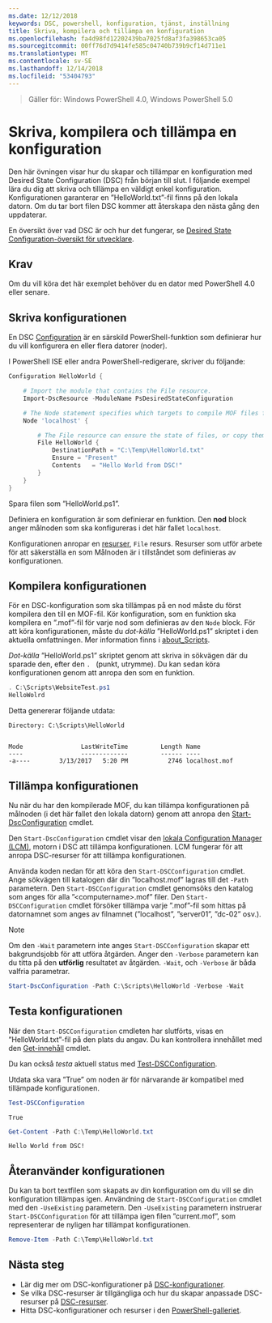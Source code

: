 ```yaml
---
ms.date: 12/12/2018
keywords: DSC, powershell, konfiguration, tjänst, inställning
title: Skriva, kompilera och tillämpa en konfiguration
ms.openlocfilehash: fa4d98fd12202439ba7025fd8af3fa398653ca05
ms.sourcegitcommit: 00ff76d7d9414fe585c04740b739b9cf14d711e1
ms.translationtype: MT
ms.contentlocale: sv-SE
ms.lasthandoff: 12/14/2018
ms.locfileid: "53404793"
---
```

> Gäller för: Windows PowerShell 4.0, Windows PowerShell 5.0

# <a name="write-compile-and-apply-a-configuration"></a>Skriva, kompilera och tillämpa en konfiguration

Den här övningen visar hur du skapar och tillämpar en konfiguration med Desired State Configuration (DSC) från början till slut.
I följande exempel lära du dig att skriva och tillämpa en väldigt enkel konfiguration. Konfigurationen garanterar en ”HelloWorld.txt”-fil finns på den lokala datorn. Om du tar bort filen DSC kommer att återskapa den nästa gång den uppdaterar.

En översikt över vad DSC är och hur det fungerar, se [Desired State Configuration-översikt för utvecklare](../overview/overview.md).

## <a name="requirements"></a>Krav

Om du vill köra det här exemplet behöver du en dator med PowerShell 4.0 eller senare.

## <a name="write-the-configuration"></a>Skriva konfigurationen

En DSC [Configuration](configurations.md) är en särskild PowerShell-funktion som definierar hur du vill konfigurera en eller flera datorer (noder).

I PowerShell ISE eller andra PowerShell-redigerare, skriver du följande:

```powershell
Configuration HelloWorld {

    # Import the module that contains the File resource.
    Import-DscResource -ModuleName PsDesiredStateConfiguration

    # The Node statement specifies which targets to compile MOF files for, when this configuration is executed.
    Node 'localhost' {

        # The File resource can ensure the state of files, or copy them from a source to a destination with persistent updates.
        File HelloWorld {
            DestinationPath = "C:\Temp\HelloWorld.txt"
            Ensure = "Present"
            Contents   = "Hello World from DSC!"
        }
    }
}
```

Spara filen som ”HelloWorld.ps1”.

Definiera en konfiguration är som definierar en funktion. Den **nod** block anger målnoden som ska konfigureras i det här fallet `localhost`.

Konfigurationen anropar en [resurser](../resources/resources.md), `File` resurs. Resurser som utför arbete för att säkerställa en som Målnoden är i tillståndet som definieras av konfigurationen.

## <a name="compile-the-configuration"></a>Kompilera konfigurationen

För en DSC-konfiguration som ska tillämpas på en nod måste du först kompilera den till en MOF-fil.
Kör konfiguration, som en funktion ska kompilera en ”.mof”-fil för varje nod som definieras av den `Node` block.
För att köra konfigurationen, måste du *dot-källa* ”HelloWorld.ps1” skriptet i den aktuella omfattningen.
Mer information finns i [about_Scripts](/powershell/module/microsoft.powershell.core/about/about_scripts?view=powershell-6#script-scope-and-dot-sourcing).

*Dot-källa* ”HelloWorld.ps1” skriptet genom att skriva in sökvägen där du sparade den, efter den `. ` (punkt, utrymme). Du kan sedan köra konfigurationen genom att anropa den som en funktion.

```powershell
. C:\Scripts\WebsiteTest.ps1
HelloWolrd
```

Detta genererar följande utdata:

```output
Directory: C:\Scripts\HelloWorld


Mode                LastWriteTime         Length Name
----                -------------         ------ ----
-a----        3/13/2017   5:20 PM           2746 localhost.mof
```

## <a name="apply-the-configuration"></a>Tillämpa konfigurationen

Nu när du har den kompilerade MOF, du kan tillämpa konfigurationen på målnoden (i det här fallet den lokala datorn) genom att anropa den [Start-DscConfiguration](/powershell/module/psdesiredstateconfiguration/start-dscconfiguration) cmdlet.

Den `Start-DscConfiguration` cmdlet visar den [lokala Configuration Manager (LCM)](../managing-nodes/metaConfig.md), motorn i DSC att tillämpa konfigurationen.
LCM fungerar för att anropa DSC-resurser för att tillämpa konfigurationen.

Använda koden nedan för att köra den `Start-DSCConfiguration` cmdlet. Ange sökvägen till katalogen där din ”localhost.mof” lagras till det `-Path` parametern. Den `Start-DSCConfiguration` cmdlet genomsöks den katalog som anges för alla ”\<computername\>.mof” filer. Den `Start-DSCConfiguration` cmdlet försöker tillämpa varje ”.mof”-fil som hittas på datornamnet som anges av filnamnet (”localhost”, ”server01”, ”dc-02” osv.).

> [!NOTE]
> Om den `-Wait` parametern inte anges `Start-DSCConfiguration` skapar ett bakgrundsjobb för att utföra åtgärden. Anger den `-Verbose` parametern kan du titta på den **utförlig** resultatet av åtgärden. `-Wait`, och `-Verbose` är båda valfria parametrar.

```powershell
Start-DscConfiguration -Path C:\Scripts\HelloWorld -Verbose -Wait
```

## <a name="test-the-configuration"></a>Testa konfigurationen

När den `Start-DSCConfiguration` cmdleten har slutförts, visas en ”HelloWorld.txt”-fil på den plats du angav. Du kan kontrollera innehållet med den [Get-innehåll](/powershell/module/microsoft.powershell.management/get-content) cmdlet.

Du kan också *testa* aktuell status med [Test-DSCConfiguration](/powershell/module/psdesiredstateconfiguration/Test-DSCConfiguration).

Utdata ska vara ”True” om noden är för närvarande är kompatibel med tillämpade konfigurationen.

```powershell
Test-DSCConfiguration
```

```output
True
```

```powershell
Get-Content -Path C:\Temp\HelloWorld.txt
```

```output
Hello World from DSC!
```

## <a name="re-applying-the-configuration"></a>Återanvänder konfigurationen

Du kan ta bort textfilen som skapats av din konfiguration om du vill se din konfiguration tillämpas igen. Användning de `Start-DSCConfiguration` cmdlet med den `-UseExisting` parametern. Den `-UseExisting` parametern instruerar `Start-DSCConfiguration` för att tillämpa igen filen ”current.mof”, som representerar de nyligen har tillämpat konfigurationen.

```powershell
Remove-Item -Path C:\Temp\HelloWorld.txt
```

## <a name="next-steps"></a>Nästa steg

- Lär dig mer om DSC-konfigurationer på [DSC-konfigurationer](configurations.md).
- Se vilka DSC-resurser är tillgängliga och hur du skapar anpassade DSC-resurser på [DSC-resurser](../resources/resources.md).
- Hitta DSC-konfigurationer och resurser i den [PowerShell-galleriet](https://www.powershellgallery.com/).
